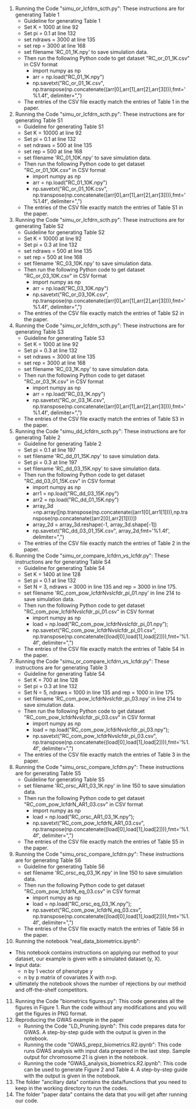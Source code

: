 1) Running the Code "simu_or_lcfdrn_scth.py": These instructions are for generating Table 1
   - Guideline for generating Table 1
   - Set K = 1000 at line 92
   - Set pi = 0.1 at line 132
   - set ndraws = 3000 at line 135
   - set rep = 3000 at line 168
   - set filename 'RC_01_1K.npy' to save simulation data.
   - Then run the following Python code to get dataset "RC_or_01_1K.csv" in CSV format
        - import numpy as np
        - arr = np.load("RC_01_1K.npy")
        - np.savetxt("RC_or_01_1K.csv", np.transpose(np.concatenate((arr[0],arr[1],arr[2],arr[3]))),fmt='%1.4f', delimiter=",")
   - The entries of the CSV file exactly match the entries of Table 1 in the paper.
2) Running the Code "simu_or_lcfdrn_scth.py": These instructions are for generating Table S1
   - Guideline for generating Table S1
   - Set K = 10000 at line 92
   - Set pi = 0.1 at line 132
   - set ndraws = 500 at line 135
   - set rep = 500 at line 168
   - set filename 'RC_01_10K.npy' to save simulation data.
   - Then run the following Python code to get dataset "RC_or_01_10K.csv" in CSV format
        - import numpy as np
        - arr = np.load("RC_01_10K.npy")
        - np.savetxt("RC_or_01_10K.csv", np.transpose(np.concatenate((arr[0],arr[1],arr[2],arr[3]))),fmt='%1.4f', delimiter=",")
   - The entries of the CSV file exactly match the entries of Table S1 in the paper.
3) Running the Code "simu_or_lcfdrn_scth.py": These instructions are for generating Table S2
   - Guideline for generating Table S2
   - Set K = 10000 at line 92
   - Set pi = 0.3 at line 132
   - set ndraws = 500 at line 135
   - set rep = 500 at line 168
   - set filename 'RC_03_10K.npy' to save simulation data.
   - Then run the following Python code to get dataset "RC_or_03_10K.csv" in CSV format
        - import numpy as np
        - arr = np.load("RC_03_10K.npy")
        - np.savetxt("RC_or_03_10K.csv", np.transpose(np.concatenate((arr[0],arr[1],arr[2],arr[3]))),fmt='%1.4f', delimiter=",")
   - The entries of the CSV file exactly match the entries of Table S2 in the paper.
4) Running the Code "simu_or_lcfdrn_scth.py": These instructions are for generating Table S3
   - Guideline for generating Table S3
   - Set K = 1000 at line 92
   - Set pi = 0.3 at line 132
   - set ndraws = 3000 at line 135
   - set rep = 3000 at line 168
   - set filename 'RC_03_1K.npy' to save simulation data.
   - Then run the following Python code to get dataset "RC_or_03_1K.csv" in CSV format
        - import numpy as np
        - arr = np.load("RC_03_1K.npy")
        - np.savetxt("RC_or_03_1K.csv", np.transpose(np.concatenate((arr[0],arr[1],arr[2],arr[3]))),fmt='%1.4f', delimiter=",")
   - The entries of the CSV file exactly match the entries of Table S3 in the paper.
5) Running the Code "simu_dd_lcfdrn_scth.py": These instructions are for generating Table 2
   - Guideline for generating Table 2
   - Set pi = 0.1 at line 197
   - set filename 'RC_dd_01_15K.npy' to save simulation data.
   - Set pi = 0.3 at line 197
   - set filename 'RC_dd_03_15K.npy' to save simulation data.
   - Then run the following Python code to get dataset "RC_dd_03_01_15K.csv" in CSV format
        - import numpy as np
        - arr1 = np.load("RC_dd_03_15K.npy")
        - arr2 = np.load("RC_dd_01_15K.npy")
        - array_3d =np.array([np.transpose(np.concatenate((arr1[0],arr1[1]))),np.transpose(np.concatenate((arr2[0],arr2[1])))])
        - array_2d = array_3d.reshape(-1, array_3d.shape[-1])
        - np.savetxt("RC_dd_03_01_15K.csv", array_2d,fmt='%1.4f', delimiter=",")
   - The entries of the CSV file exactly match the entries of Table 2 in the paper.
6) Running the Code "simu_or_compare_lcfdrn_vs_lcfdr.py": These instructions are for generating Table S4
   - Guideline for generating Table S4
   - Set K = 1400 at line 128
   - Set pi = 0.1 at line 132
   - Set N = 3, ndraws = 3000 in line 135 and rep = 3000 in line 175.
   - set filename 'RC_com_pow_lcfdrNvslcfdr_pi_01.npy' in line 214 to save simulation data.
   - Then run the following Python code to get dataset "RC_com_pow_lcfdrNvslcfdr_pi_01.csv" in CSV format
        - import numpy as np
        - load = np.load("RC_com_pow_lcfdrNvslcfdr_pi_01.npy");
        - np.savetxt("RC_com_pow_lcfdrNvslcfdr_pi_01.csv", np.transpose(np.concatenate((load[0],load[1],load[2]))),fmt='%1.4f', delimiter=",")
   - The entries of the CSV file exactly match the entries of Table S4 in the paper.
7) Running the Code "simu_or_compare_lcfdrn_vs_lcfdr.py": These instructions are for generating Table 3
   - Guideline for generating Table S4
   - Set K = 700 at line 128
   - Set pi = 0.3 at line 132
   - Set N = 5, ndraws = 1000 in line 135 and rep = 1000 in line 175.
   - set filename 'RC_com_pow_lcfdrNvslcfdr_pi_03.npy' in line 214 to save simulation data.
   - Then run the following Python code to get dataset "RC_com_pow_lcfdrNvslcfdr_pi_03.csv" in CSV format
        - import numpy as np
        - load = np.load("RC_com_pow_lcfdrNvslcfdr_pi_03.npy");
        - np.savetxt("RC_com_pow_lcfdrNvslcfdr_pi_03.csv", np.transpose(np.concatenate((load[0],load[1],load[2]))),fmt='%1.4f', delimiter=",")
   - The entries of the CSV file exactly match the entries of Table 3 in the paper.
8) Running the Code "simu_orsc_compare_lcfdrn.py": These instructions are for generating Table S5
   - Guideline for generating Table S5
   - set filename 'RC_orsc_AR1_03_1K.npy' in line 150 to save simulation data.
   - Then run the following Python code to get dataset "RC_com_pow_lcfdrN_AR1_03.csv" in CSV format
        - import numpy as np
        - load = np.load("RC_orsc_AR1_03_1K.npy");
        - np.savetxt("RC_com_pow_lcfdrN_AR1_03.csv", np.transpose(np.concatenate((load[0],load[1],load[2]))),fmt='%1.4f', delimiter=",")
   - The entries of the CSV file exactly match the entries of Table S5 in the paper.
9) Running the Code "simu_orsc_compare_lcfdrn.py": These instructions are for generating Table S6
   - Guideline for generating Table S6
   - set filename 'RC_orsc_eq_03_1K.npy' in line 150 to save simulation data.
   - Then run the following Python code to get dataset "RC_com_pow_lcfdrN_eq_03.csv" in CSV format
        - import numpy as np
        - load = np.load("RC_orsc_eq_03_1K.npy");
        - np.savetxt("RC_com_pow_lcfdrN_eq_03.csv", np.transpose(np.concatenate((load[0],load[1],load[2]))),fmt='%1.4f', delimiter=",")
   - The entries of the CSV file exactly match the entries of Table S6 in the paper.
10) Running the notebook "real_data_biometrics.ipynb":
   - This notebook contains instructions on applying our method to your dataset, our example is given with a simulated dataset (y, X).
   - Input data:
     - n by 1 vector of phenotype y
     - n by p matrix of covariates X with n>p.
   - ultimately the notebook shows the number of rejections by our method and off-the-shelf competitors.
11) Running the Code "biometrics figures.py": This code generates all the figures in Figure 1. Run the code without any modifications and you will get the figures in PNG format.
12) Reproducing the GWAS example in the paper
    - Running the Code "LD_Pruning.ipynb": This code prepares data for GWAS. A step-by-step guide with the output is given in the notebook.
    - Running the code "GWAS_prepz_biometrics.R2.ipynb": This code runs GWAS analysis with input data prepared in the last step. Sample output for chromosome 21 is given in the notebook.
    - Running the code "GWAS_analysis_biometrics.R2.ipynb": This code can be used to generate Figure 2 and Table 4. A step-by-step guide with the output is given in the notebook.
13) The folder "ancillary data" contains the data/functions that you need to keep in the working directory to run the codes.
14) The folder "paper data" contains the data that you will get after running our code.

   
